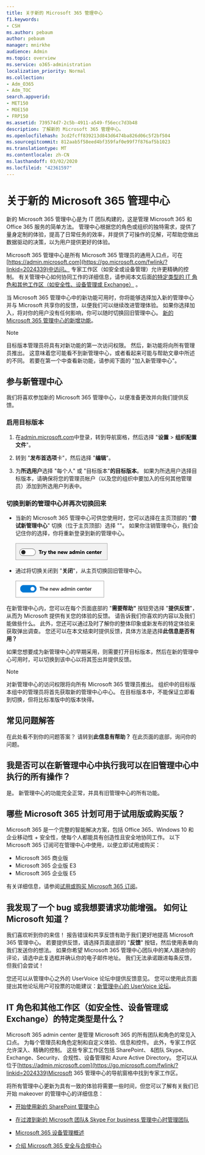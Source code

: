 ```yaml
---
title: 关于新的 Microsoft 365 管理中心
f1.keywords:
- CSH
ms.author: pebaum
author: pebaum
manager: mnirkhe
audience: Admin
ms.topic: overview
ms.service: o365-administration
localization_priority: Normal
ms.collection:
- Adm_O365
- Adm_TOC
search.appverid:
- MET150
- MOE150
- FRP150
ms.assetid: 739574d7-2c5b-4911-a549-f56ecc7d3b48
description: 了解新的 Microsoft 365 管理中心。
ms.openlocfilehash: 3cd2fcff839213d843d6474ba826d06c5f2bf504
ms.sourcegitcommit: 812aab5f58eed4bf359faf0e99f7f876af5b1023
ms.translationtype: MT
ms.contentlocale: zh-CN
ms.lasthandoff: 03/02/2020
ms.locfileid: "42361597"
---
```

# <a name="about-the-new-microsoft-365-admin-center"></a>关于新的 Microsoft 365 管理中心

新的 Microsoft 365 管理中心是为 IT 团队构建的，这是管理 Microsoft 365 和 Office 365 服务的简单方法。 管理中心根据您的角色或组织的独特需求，提供了量身定制的体验，提高了日常任务的效率，并提供了可操作的见解，可帮助您做出数据驱动的决策，以为用户提供更好的体验。
  
Microsoft 365 管理中心是所有 Microsoft 365 管理员的通用入口点，可在[https://admin.microsoft.com](https://go.microsoft.com/fwlink/?linkid=2024339)中访问。 专家工作区（如安全或设备管理）允许更精确的控制。 有关管理中心如何协同工作的详细信息，请参阅本文后面[的特定类型的 IT 角色和其他工作区（如安全性、设备管理或 Exchange）](#what-about-the-specific-types-of-it-roles-and-other-workspaces-like-security-device-management-or-exchange) 。 
  
当 Microsoft 365 管理中心中的新功能可用时，你将能够选择加入新的管理中心并与 Microsoft 共享你的反馈，以便我们可以继续改进管理体验。 如果你选择加入，将对你的用户没有任何影响，你可以随时切换回旧管理中心。
[新的 Microsoft 365 管理中心的新增功能](whats-new-in-preview.md)。
  
> [!NOTE]
> 目标版本管理员将具有对新功能的第一次访问权限。 然后，新功能将向所有管理员推出。 这意味着您可能看不到新管理中心，或者看起来可能与帮助文章中所述的不同。 若要在第一个中查看新功能，请参阅下面的 "加入新管理中心"。 
    
## <a name="participate-in-the-new-admin-center"></a>参与新管理中心
我们将喜欢参加新的 Microsoft 365 管理中心，以便准备更改并向我们提供反馈。

### <a name="turn-on-targeted-release"></a>启用目标版本

1. 在[admin.microsoft.com](https://admin.microsoft.com)中登录，转到导航窗格，然后选择 "**设置** \> **组织配置文件**"。
    
2. 转到 "**发布首选项**卡"，然后选择 "**编辑**"。 
    
3.  为**所选用户**选择 "每个人" 或 "目标版本"**的目标版本**。 如果为所选用户选择目标版本，请确保将您的管理员帐户（以及您的组织中要加入的任何其他管理员）添加到所选用户列表中。
    
### <a name="switch-to-the-new-admin-center-and-back-again"></a>切换到新的管理中心并再次切换回来

- 当新的 Microsoft 365 管理中心可供您使用时，您可以选择在主页顶部的 "**尝试新管理中心**" 切换（位于主页顶部）选择 ""。 如果你注销管理中心，我们会记住你的选择，你将重新登录到新的管理中心。 <br/><br/>![新管理中心从旧管理中心切换](../media/admin-center-toggle-off.png) 
  
- 通过将切换关闭到 "**关闭**"，从主页切换回旧管理中心。 <br/><br/>![新管理中心切换功能打开](../media/admin-center-toggle-on.png)

在新管理中心内，您可以在每个页面底部的 "**需要帮助"** 按钮旁选择 "**提供反馈**"，从而为 Microsoft 提供有关您的体验的反馈。 请告诉我们你喜欢的内容以及我们能做些什么。 此外，您还可以通过及时了解你的整体印象或新发布的特定体验来获取弹出调查。 您还可以在本文结束时提供反馈，具体方法是选择**此信息是否有用？**
  
如果您想要成为新管理中心的早期采用，则需要打开目标版本，然后在新的管理中心可用时，可以切换到该中心以将其签出并提供反馈。
  
> [!NOTE]
> 对新管理中心的访问权限将向所有 Microsoft 365 管理员推出。 组织中的目标版本组中的管理员将首先获取新的管理中心中心。 在目标版本中，不能保证立即看到切换，但将比标准版中的版本快得。 
  

   
## <a name="frequently-asked-questions"></a>常见问题解答

在此处看不到你的问题答案？ 请转到**此信息有帮助？** 在此页面的底部，询问你的问题。 
  
## <a name="can-i-do-everything-in-the-new-admin-center-that-i-can-do-in-the-old-admin-center"></a>我是否可以在新管理中心中执行我可以在旧管理中心中执行的所有操作？

是。 新管理中心的功能完全正常，并具有旧管理中心的所有功能。
  
## <a name="which-microsoft-365-plans-are-available-to-trial-or-buy"></a>哪些 Microsoft 365 计划可用于试用版或购买版？

Microsoft 365 是一个完整的智能解决方案，包括 Office 365、Windows 10 和企业移动性 + 安全性，使每个人都能具有创造性且安全地协同工作。 以下 Microsoft 365 订阅可在管理中心中使用，以便立即试用或购买：
  
- Microsoft 365 商业版
- Microsoft 365 企业版 E3
- Microsoft 365 企业版 E5
    
有关详细信息，请参阅[试用或购买 Microsoft 365 订阅](../commerce/try-or-buy-microsoft-365.md)。
  
## <a name="i-found-a-bug-or-i-want-to-request-a-feature-enhancement-how-do-i-let-microsoft-know"></a>我发现了一个 bug 或我想要请求功能增强。 如何让 Microsoft 知道？

我们喜欢听到你的来信！ 报告错误和共享反馈有助于我们更好地提高 Microsoft 365 管理中心。 若要提供反馈，请选择页面底部的 "**反馈**" 按钮，然后使用表单向我们发送你的想法。 如果你希望 Microsoft 365 管理中心团队中的某人跟进你的评论，请选中此复选框并确认你的电子邮件地址。 我们无法承诺跟进每条反馈，但我们会尝试！ 
  
您还可以从管理中心之外的 UserVoice 论坛中提供反馈意见。 您可以使用此页面提出其他论坛用户可投票的功能建议：[新管理中心的 UserVoice 论坛](https://go.microsoft.com/fwlink/?linkid=2024994)。
  
## <a name="what-about-the-specific-types-of-it-roles-and-other-workspaces-like-security-device-management-or-exchange"></a>IT 角色和其他工作区（如安全性、设备管理或 Exchange）的特定类型是什么？

Microsoft 365 admin center 是管理 Microsoft 365 的所有团队和角色的常见入口点。 为每个管理员和角色定制和自定义体验、信息和控件。 此外，专家工作区允许深入、精确的控制。 这些专家工作区包括 SharePoint、 &amp;团队 Skype、Exchange、Security、合规性、设备管理和 Azure Active Directory。 您可以从位于[https://admin.microsoft.com](https://go.microsoft.com/fwlink/?linkid=2024339)Microsoft 365 管理中心的导航窗格中找到专家工作区。
  
将所有管理中心更新为具有一致的体验将需要一些时间，但您可以了解有关我们已开始 makeover 的管理中心的详细信息：
  
- [开始使用新的 SharePoint 管理中心](https://go.microsoft.com/fwlink/?linkid=2024186)
    
- [在过渡到新的 Microsoft 团队&amp; Skype For business 管理中心时管理团队](https://go.microsoft.com/fwlink/?linkid=2024308)
    
- [Microsoft 365 设备管理概述](https://go.microsoft.com/fwlink/?linkid=2006262)
    
- [介绍 Microsoft 365 安全与合规中心](https://go.microsoft.com/fwlink/?linkid=2025413)
    

